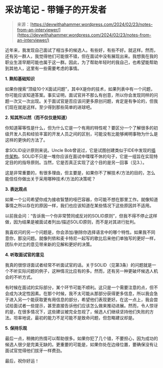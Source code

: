 <!--yml

category: 未分类

date: 2024-05-29 13:20:51

-->

# 采访笔记 - 带锤子的开发者

> 来源：[https://devwithahammer.wordpress.com/2024/02/23/notes-from-an-interviewer/](https://devwithahammer.wordpress.com/2024/02/23/notes-from-an-interviewer/)

近年来，我发现自己面试了相当多的候选人。有些好，有些不好。就这样。然而，还有另一群人，我觉得他们可能很不错，但在面试中没有展现出来。我想我在我的职业生涯早期可能也属于这一群。因此，为了帮助年轻时的我自己，也希望能帮助到其他人，这里有一些需要考虑的事情。

**1\. 熟知基础知识**

如果你搜索“顶级10个X面试问题”，其中X是你的技术，如果列表中有一个问题，你可能应该知道答案。事实证明，面试官并不那么有创意，所以你会发现同样的问题一次又一次出现。关于面试官是否应该问更多原创问题，肯定是有争论的，但我们现在就是这样。至少得到那些简单的进球吧。

**2\. 知其所以然（而不仅仅是知道）**

你知道幂等性是什么，但为什么它是一个有用的特性呢？要区分一个了解很多的初级开发人员和经验丰富的开发人员之间的区别，可能没有比能够阐明事物为什么是这样的更快的方法了。

拿SOLID设计原则来说。Uncle Bob曾说过，它是试图创建类似于IDE中发现的[插件架构](https://blog.cleancoder.com/uncle-bob/2014/05/12/TheOpenClosedPrinciple.html)。SOLID不只是一堆你应该在面试中喋喋不休的句子，它是一组旨在实现特定目的的指导原则。当然，它是否真正实现了这个目的是另一回事（见3.）。

这是非常重要的，有很多理由，但主要是，如果你不了解技术/方法的目的，怎么能信任你做出关于采用哪种技术/方法的决策呢？

**3\. 表达观点**

如果一个公司希望你成为接收智慧的哑巴容器，你可能不想在那里工作。就像知道事情之所以存在的原因一样，我们也应该知道在某些情况下这些原因并不适用。

以前我会问：“告诉我一个你非常赞同或反对的SOLID原则”，但我不得不停止这样做，因为结果是被面试者列出/描述SOLID原则，而不是对其进行批判。

我喜欢问的另一个问题是，你会添加/删除你选择语言中的哪个特性。如果我不同意你，那没问题。就像列侬和麦卡特尼一起写的歌比后来他们单独写的更好一样，团队中对立的意见带来新的见解和更好的决策。

**4\. 听取面试官的意见**

我真的很惊讶面试者经常不听面试官的话。关于SOLID（见第3条）的问题就是一个不听实际问题的例子，这种情况比应有的多。然而，还有另一种更破坏候选人机会的不听方式。

有时候在面试的实际部分，某个环节可能不顺利。这只是一个需要注意的点，但不会成为决定性因素。在那个时候，我不太可能从那部分获得更多信息，所以我会急于进入另一个能获取更有用信息的部分，希望他们表现更好。在这一点上，我会尝试给面试者一些提示，甚至直接告诉他们应该怎么做来推动进展。然而，令人惊讶的是，在很多情况下，这些建议被完全忽视了，候选人们继续坚持他们失败的方法。坦率地说，最初的能力不足可能不是致命问题，但忽略建议却是。

**5\. 保持乐观**

最后一点，稍微的热情可以帮助很多。如果你犯了几个错，不要担心，因为成功的候选人很少是完美无缺的。更重要的可能是，如果你处在边缘位置，要确保没有让面试官觉得他们拔牙一样费劲。

最后，祝你好运！
